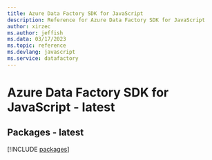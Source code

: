 ```yaml
---
title: Azure Data Factory SDK for JavaScript
description: Reference for Azure Data Factory SDK for JavaScript
author: xirzec
ms.author: jeffish
ms.data: 03/17/2023
ms.topic: reference
ms.devlang: javascript
ms.service: datafactory
---
```

# Azure Data Factory SDK for JavaScript - latest
## Packages - latest
[!INCLUDE [packages](data-factory-index.md)]